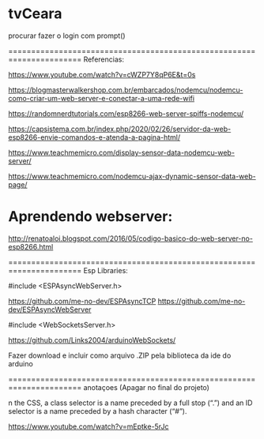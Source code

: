 # tvCeara

procurar fazer o login com prompt()

======================================================================
Referencias:

https://www.youtube.com/watch?v=cWZP7Y8qP6E&t=0s

https://blogmasterwalkershop.com.br/embarcados/nodemcu/nodemcu-como-criar-um-web-server-e-conectar-a-uma-rede-wifi

https://randomnerdtutorials.com/esp8266-web-server-spiffs-nodemcu/

https://capsistema.com.br/index.php/2020/02/26/servidor-da-web-esp8266-envie-comandos-e-atenda-a-pagina-html/

https://www.teachmemicro.com/display-sensor-data-nodemcu-web-server/

https://www.teachmemicro.com/nodemcu-ajax-dynamic-sensor-data-web-page/

# Aprendendo webserver:

http://renatoaloi.blogspot.com/2016/05/codigo-basico-do-web-server-no-esp8266.html

======================================================================
Esp Libraries:

#include <ESPAsyncWebServer.h>

https://github.com/me-no-dev/ESPAsyncTCP
https://github.com/me-no-dev/ESPAsyncWebServer


#include <WebSocketsServer.h>

https://github.com/Links2004/arduinoWebSockets/

Fazer download e incluir como arquivo .ZIP pela biblioteca da ide do arduino 

======================================================================
anotaçoes (Apagar no final do projeto)

n the CSS, a class selector is a name preceded by a full stop (“.”) and an ID selector is a name preceded by a hash character (“#”).


https://www.youtube.com/watch?v=mEptke-5rJc